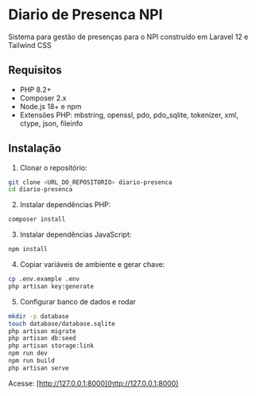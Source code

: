 # Diario de Presenca NPI

Sistema para gestão de presenças para o NPI construído em Laravel 12 e Tailwind CSS

## Requisitos

* PHP 8.2+
* Composer 2.x
* Node.js 18+ e npm
* Extensões PHP: mbstring, openssl, pdo, pdo_sqlite, tokenizer, xml, ctype, json, fileinfo

## Instalação

1. Clonar o repositório:

```bash
git clone <URL_DO_REPOSITORIO> diario-presenca
cd diario-presenca
```

2. Instalar dependências PHP:

```bash
composer install
```

3. Instalar dependências JavaScript:

```bash
npm install
```

4. Copiar variáveis de ambiente e gerar chave:

```bash
cp .env.example .env
php artisan key:generate
```

5. Configurar banco de dados e rodar
```bash
mkdir -p database
touch database/database.sqlite
php artisan migrate
php artisan db:seed
php artisan storage:link
npm run dev
npm run build
php artisan serve
```

Acesse: [http://127.0.0.1:8000](http://127.0.0.1:8000)
